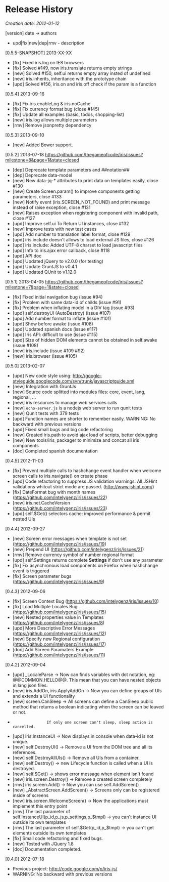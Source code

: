 # Release History

_Creation date: 2012-01-12_
 
[version] date -> authors
  * upd|fix|new|dep|rmv - description

[0.5.5-SNAPSHOT] 2013-XX-XX

 * [fix] Fixed iris.log on IE8 browsers
 * [fix] Solved #149, now iris.translate returns empty strings
 * [new] Solved #150, self.ui returns empty array insted of undefined
 * [new] iris.inherits, inheritance with the prototype chain
 * [upd] Solved #156, iris.on and iris.off check if the param is a function


[0.5.4] 2013-09-16

 * [fix] Fix iris.enableLog & iris.noCache
 * [fix] Fix currency format bug (close #145)
 * [fix] Update all examples (basic, todos, shopping-list)
 * [new] iris.log allows multiple parameters
 * [rmv] Remove jsonpretty dependency


[0.5.3] 2013-09-10

 * [new] Added Bower support.


[0.5.2] 2013-07-18
https://github.com/thegameofcode/iris/issues?milestone=8&page=1&state=closed

 * [dep] Deprecate template parameters and ##notation##
 * [dep] Deprecate data-model
 * [new] New data-jq-* attributes to print data on templates easily, close #130
 * [new] Create Screen.param() to improve components getting parameters, close #133
 * [new] Notify event (iris.SCREEN_NOT_FOUND) and print message instead of raise exception, close #131
 * [new] Raises exception when registering component with invalid path, close #127
 * [upd] Improve self.ui To Return UI instances, close #132
 * [new] Improve tests with new test cases
 * [upd] Add number to translation label format, close #129
 * [upd] iris.include doesn't allows to load external JS files, close #126
 * [upd] iris.include: Added UTF-8 charset to load javascript files
 * [upd] Info to iris.ajax error callback, close #118
 * [upd] API doc
 * [upd] Updated jQuery to v2.0.0 (for testing)
 * [upd] Update GruntJS to v0.4.1
 * [upd] Updated QUnit to v1.12.0


[0.5.1] 2013-04-05
https://github.com/thegameofcode/iris/issues?milestone=7&page=1&state=closed

 * [fix] Fixed initial navigation bug (issue #94)
 * [fix] Problem with same data-id of childs (issue #91)
 * [fix] Problem when inflating model in a DIV tag (issue #93)
 * [upd] self.destroyUI (AutoDestroy) (issue #107)
 * [upd] Add number format to inflate (issue #101)
 * [upd] Show before awake (issue #108)
 * [upd] Updated spanish docs (issue #117)
 * [upd] Iris API: difficult to use (issue #115)
 * [upd] Size of hidden DOM elements cannot be obtained in self.awake (issue #108)
 * [new] iris.include (issue #109 #92)
 * [new] iris.browser (issue #105)


[0.5.0] 2013-02-07
 * [upd] New code style using: http://google-styleguide.googlecode.com/svn/trunk/javascriptguide.xml
 * [new] Integration with GruntJs
 * [new] Source code splitted into modules files: core, event, lang, regional, ...
 * [new] iris resources to manage web services calls
 * [new] `echo-server.js` is a nodejs web server to run qunit tests
 * [new] Qunit tests with 379 tests
 * [upd] Function names are shorter to remember easily. WARNING: No backward with previous versions
 * [upd] Fixed small bugs and big code refactoring
 * [new] Created iris.path to avoid ajax load of scripts, better debugging
 * [new] New tools/iris_packager to minimize and concat all iris components
 * [doc] Completed spanish documentation

[0.4.5] 2012-11-03
 * [fix] Prevent multiple calls to hashchange event handler when welcome screen calls to iris.navigate() on create phase
 * [upd] Code refactoring to suppress JS validation warnings. All JSHint validations whitout strict mode are passed. (http://www.jshint.com/)
 * [fix] DateFormat bug with month names (https://github.com/intelygenz/iris/issues/22)
 * [new] iris.net.CacheVersion (https://github.com/intelygenz/iris/issues/23) 
 * [upd] self.$Get() selectors cache: improved performance & permit nested UIs

[0.4.4] 2012-09-27
 * [new] Screen error messages when template is not set (https://github.com/intelygenz/iris/issues/19)
 * [new] Prepend UI (https://github.com/intelygenz/iris/issues/21)
 * [rmv] Remove currency symbol of number regional format
 * [upd] self.Settings returns complete __Settings__ if don't use any parameter
 * [fix] Fix asynchronous load components on Firefox when hashchange event is triggered
 * [fix] Screen parameter bugs (https://github.com/intelygenz/iris/issues/9)

[0.4.3] 2012-09-06
 * [fix] Screen Context Bug (https://github.com/intelygenz/iris/issues/10)
 * [fix] Load Multiple Locales Bug (https://github.com/intelygenz/iris/issues/15)
 * [new] Nested properties value in Templates (https://github.com/intelygenz/iris/issues/8)
 * [upd] More Descriptive Error Messages (https://github.com/intelygenz/iris/issues/12)
 * [new] Specify new Regional configuration (https://github.com/intelygenz/iris/issues/17)
 * [doc] Add Screen Paramaters Example (https://github.com/intelygenz/iris/issues/11)

[0.4.2] 2012-09-04
 * [upd] _LocaleParse -> Now can finds variables with dot notation, eg: @@COMMON.HELLO@@. This mean that you can have nested objects in lang json files.
 * [new] iris.AddOn, iris.ApplyAddOn -> Now you can define groups of UIs and extends a UI functionality
 * [new] screen.CanSleep -> All screens can define a CanSleep public method that returns a boolean indicating when the screen can be leaved or not.
 *                    If only one screen can't sleep, sleep action is cancelled.
 * [upd] iris.InstanceUI -> Now displays in console when data-id is not unique.
 * [new] self.DestroyUI() -> Remove a UI from the DOM tree and all its references.
 * [new] self.DestroyAllUIs() -> Remove all UIs from a container.
 * [new] self.Destroy() -> new Lifecycle function is called when a UI is destroyed.
 * [new] self.$Get() -> shows error message when element isn't found
 * [new] iris.screen.Destroy() -> Remove a created screen completely
 * [rmv] iris.screen.Add() -> Now you can use self.AddScreen()
 * [new] _AbstractScreen.AddScreen() -> Screens only can be registered inside of screens
 * [new] iris.screen.WelcomeScreen() -> Now the applications must implement this entry point
 * [rmv] The last parameter of self.InstanceUI(p_id,p_js,p_settings,p_$tmpl) -> you can't instance UI outside its own templates
 * [rmv] The last parameter of self.$Get(p_id,p_$tmpl) -> you can't get elements outside its own templates
 * [fix] Small code refactoring and fixed bugs.
 * [new] Tested with JQuery 1.8
 * [doc] Documentation completed.

[0.4.0] 2012-07-18
 * Previous project: http://code.google.com/p/iris-js/
 * WARNING: No backward with previous versions
